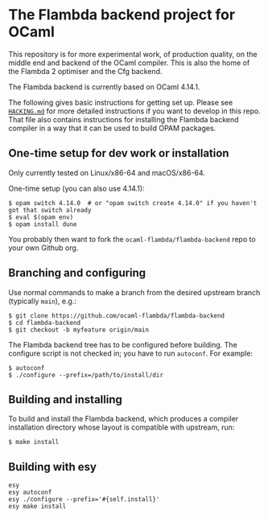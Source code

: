# The Flambda backend project for OCaml

This repository is for more experimental work, of production quality, on the middle end
and backend of the OCaml compiler.
This is also the home of the Flambda 2 optimiser and the Cfg backend.

The Flambda backend is currently based on OCaml 4.14.1.

The following gives basic instructions for getting set up.  Please see
[`HACKING.md`](HACKING.md) for more detailed instructions if you want to develop in this repo.
That file also contains instructions for installing the Flambda backend compiler in a way
that it can be used to build OPAM packages.

## One-time setup for dev work or installation

Only currently tested on Linux/x86-64 and macOS/x86-64.

One-time setup (you can also use 4.14.1):
```
$ opam switch 4.14.0  # or "opam switch create 4.14.0" if you haven't got that switch already
$ eval $(opam env)
$ opam install dune
```

You probably then want to fork the `ocaml-flambda/flambda-backend` repo to your own Github org.

## Branching and configuring

Use normal commands to make a branch from the desired upstream branch (typically `main`), e.g.:
```
$ git clone https://github.com/ocaml-flambda/flambda-backend
$ cd flambda-backend
$ git checkout -b myfeature origin/main
```

The Flambda backend tree has to be configured before building.  The configure script is not checked
in; you have to run `autoconf`.  For example:
```
$ autoconf
$ ./configure --prefix=/path/to/install/dir
```

## Building and installing

To build and install the Flambda backend, which produces a compiler installation directory whose
layout is compatible with upstream, run:
```
$ make install
```

## Building with esy

```
esy
esy autoconf
esy ./configure --prefix='#{self.install}'
esy make install
```
